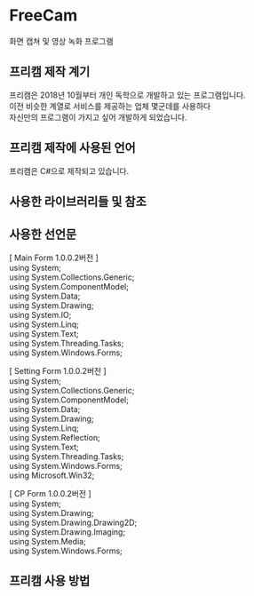 <h1>FreeCam</h1>
<P> 화면 캡쳐 및 영상 녹화 프로그램 </p>

<h2>프리캠 제작 계기</h2>
<p>프리캠은 2018년 10월부터 개인 독학으로 개발하고 있는 프로그램입니다. <br> 이전 비슷한 계열로 서비스를 제공하는 업체 몇군데를 사용하다<br>자신만의 프로그램이 가지고 싶어 개발하게 되었습니다.</P>

<h2>프리캠 제작에 사용된 언어 </h2>
<p>프리캠은 C#으로 제작되고 있습니다.</P>

<h2>사용한 라이브러리들 및 참조</h2>

<h2>사용한 선언문</h2>
<P>[ Main Form 1.0.0.2버전 ]<br>
using System;<br>
using System.Collections.Generic;<br>
using System.ComponentModel;<br>
using System.Data;<br>
using System.Drawing;<br>
using System.IO;<br>
using System.Linq;<br>
using System.Text;<br>
using System.Threading.Tasks;<br>
using System.Windows.Forms;</br></P>

<p>[ Setting Form 1.0.0.2버전 ]<br>
using System;<br>
using System.Collections.Generic;<br>
using System.ComponentModel;<br>
using System.Data;<br>
using System.Drawing;<br>
using System.Linq;<br>
using System.Reflection;<br>
using System.Text;<br>
using System.Threading.Tasks;<br>
using System.Windows.Forms;<br>
using Microsoft.Win32;</br></p>

<P>[ CP Form 1.0.0.2버전 ]</br>
using System;<br>
using System.Drawing;<br>
using System.Drawing.Drawing2D;<br>
using System.Drawing.Imaging;<br>
using System.Media;<br>
using System.Windows.Forms;</br></p>
<h2>프리캠 사용 방법</h2>

